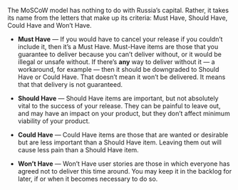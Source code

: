
The MoSCoW model has nothing to do with Russia’s capital. Rather, it takes its name from the letters that make up its criteria: Must Have, Should Have, Could Have and Won’t Have.

- **Must Have** — If you would have to cancel your release if you couldn’t include it, then it’s a Must Have. Must-Have items are those that you guarantee to deliver because you can’t deliver without, or it would be illegal or unsafe without. If there’s **any** way to deliver without it — a workaround, for example — then it should be downgraded to Should Have or Could Have. That doesn’t mean it won’t be delivered. It means that that delivery is not guaranteed.

- **Should Have** — Should Have items are important, but not absolutely vital to the success of your release. They can be painful to leave out, and may have an impact on your product, but they don’t affect minimum viability of your product.

- **Could Have** — Could Have items are those that are wanted or desirable but are less important than a Should Have item. Leaving them out will cause less pain than a Should Have item.  

- **Won’t Have** — Won’t Have user stories are those in which everyone has agreed not to deliver this time around. You may keep it in the backlog for later, if or when it becomes necessary to do so.

